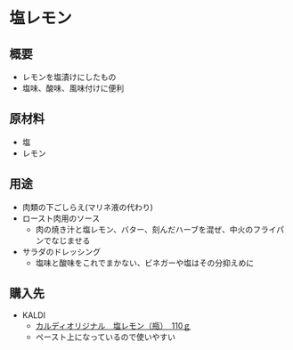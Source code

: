 # 塩レモン

## 概要

- レモンを塩漬けにしたもの
- 塩味、酸味、風味付けに便利

## 原材料

- 塩
- レモン

## 用途

- 肉類の下ごしらえ(マリネ液の代わり)
- ロースト肉用のソース
   - 肉の焼き汁と塩レモン、バター、刻んだハーブを混ぜ、中火のフライパンでなじませる
- サラダのドレッシング
   - 塩味と酸味をこれでまかない、ビネガーや塩はその分抑えめに

## 購入先

- KALDI
    - [カルディオリジナル　塩レモン（瓶）　110ｇ](http://kaldi-online.com/item/4515996908910.html)
    - ペースト上になっているので使いやすい
